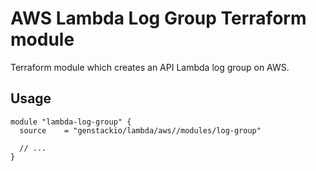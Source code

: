 # AWS Lambda Log Group Terraform module

Terraform module which creates an API Lambda log group on AWS.

## Usage

```hcl
module "lambda-log-group" {
  source    = "genstackio/lambda/aws//modules/log-group"
  
  // ...
}
```
